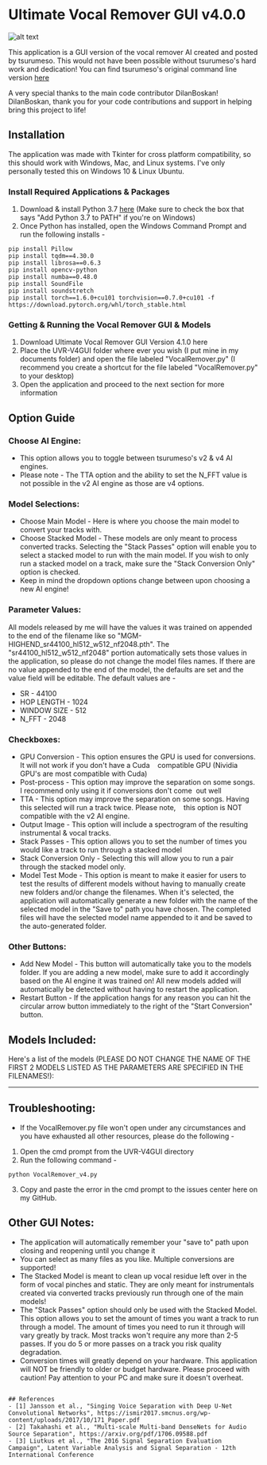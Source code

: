 # Ultimate Vocal Remover GUI v4.0.0

![alt text](https://raw.githubusercontent.com/Anjok07/ultimatevocalremovergui/beta/img/UVRBETA.jpg)

This application is a GUI version of the vocal remover AI created and posted by tsurumeso. This would not have been possible without tsurumeso's hard work and dedication! You can find tsurumeso's original command line version [here](https://github.com/tsurumeso/vocal-remover)

A very special thanks to the main code contributor DilanBoskan! DilanBoskan, thank you for your code contributions and support in helping bring this project to life!

## Installation

The application was made with Tkinter for cross platform compatibility, so this should work with Windows, Mac, and Linux systems. I've only personally tested this on Windows 10 & Linux Ubuntu.

### Install Required Applications & Packages

1. Download & install Python 3.7 [here](https://www.python.org/ftp/python/3.6.8/python-3.6.8-amd64.exe) (Make sure to check the box that says "Add Python 3.7 to PATH" if you're on Windows)
2. Once Python has installed, open the Windows Command Prompt and run the following installs -

```
pip install Pillow
pip install tqdm==4.30.0
pip install librosa==0.6.3
pip install opencv-python
pip install numba==0.48.0
pip install SoundFile
pip install soundstretch
pip install torch==1.6.0+cu101 torchvision==0.7.0+cu101 -f https://download.pytorch.org/whl/torch_stable.html
```

### Getting & Running the Vocal Remover GUI & Models

1. Download Ultimate Vocal Remover GUI Version 4.1.0 here
2. Place the UVR-V4GUI folder where ever you wish (I put mine in my documents folder) and open the file labeled "VocalRemover.py" (I recommend you create a shortcut for the file labeled "VocalRemover.py" to your desktop)
3. Open the application and proceed to the next section for more information

## Option Guide

### Choose AI Engine:

- This option allows you to toggle between tsurumeso's v2 & v4 AI engines. 
- Please note - The TTA option and the ability to set the N_FFT value is not possible in the v2 AI engine as those are v4 options.

### Model Selections:

- Choose Main Model - Here is where you choose the main model to convert your tracks with.
- Choose Stacked Model - These models are only meant to process converted tracks. Selecting the "Stack Passes" option will enable you to select a stacked model to run with the main model. If you wish to only run a stacked model on a track, make sure the "Stack Conversion Only" option is checked.
- Keep in mind the dropdown options change between upon choosing a new AI engine!

### Parameter Values:

All models released by me will have the values it was trained on appended to the end of the filename like so "MGM-HIGHEND_sr44100_hl512_w512_nf2048.pth". The "sr44100_hl512_w512_nf2048" portion automatically sets those values in the application, so please do not change the model files names. If there are no value appended to the end of the model, the defaults are set and the value field will be editable. The default values are - 

- SR - 44100
- HOP LENGTH - 1024
- WINDOW SIZE - 512
- N_FFT - 2048

### Checkboxes:
- GPU Conversion - This option ensures the GPU is used for conversions. It will not work if you don't have a Cuda    compatible GPU (Nividia GPU's are most compatible with Cuda) 
- Post-process - This option may improve the separation on some songs. I recommend only using it if conversions don't come  out well
- TTA - This option may improve the separation on some songs. Having this selected will run a track twice. Please note,    this option is NOT compatible with the v2 AI engine.
- Output Image - This option will include a spectrogram of the resulting instrumental & vocal tracks.
- Stack Passes - This option allows you to set the number of times you would like a track to run through a stacked model
- Stack Conversion Only - Selecting this will allow you to run a pair through the stacked model only.
- Model Test Mode - This option is meant to make it easier for users to test the results of different models without having to manually create new folders and/or change the filenames. When it's selected, the application will automatically generate a new folder with the name of the selected model in the "Save to" path you have chosen. The completed files will have the selected model name appended to it and be saved to the auto-generated folder.

### Other Buttons:

- Add New Model - This button will automatically take you to the models folder. If you are adding a new model, make sure to add it accordingly based on the AI engine it was trained on! All new models added will automatically be detected without having to restart the application.
- Restart Button - If the application hangs for any reason you can hit the circular arrow button immediately to the right of the "Start Conversion" button.

## Models Included:

Here's a list of the models (PLEASE DO NOT CHANGE THE NAME OF THE FIRST 2 MODELS LISTED AS THE PARAMETERS ARE SPECIFIED IN THE FILENAMES!):

---

## Troubleshooting:

- If the VocalRemover.py file won't open under any circumstances and you have exhausted all other resources, please do the following - 

1. Open the cmd prompt from the UVR-V4GUI directory
2. Run the following command - 
```
python VocalRemover_v4.py
```
3. Copy and paste the error in the cmd prompt to the issues center here on my GitHub.

## Other GUI Notes:

- The application will automatically remember your "save to" path upon closing and reopening until you change it
- You can select as many files as you like. Multiple conversions are supported!
- The Stacked Model is meant to clean up vocal residue left over in the form of vocal pinches and static. They are only meant for instrumentals created via converted tracks previously run through one of the main models!
- The "Stack Passes" option should only be used with the Stacked Model. This option allows you to set the amount of times you want a track to run through a model. The amount of times you need to run it through will vary greatly by track. Most tracks won't require any more than 2-5 passes. If you do 5 or more passes on a track you risk quality degradation.
- Conversion times will greatly depend on your hardware. This application will NOT be friendly to older or budget hardware. Please proceed with caution! Pay attention to your PC and make sure it doesn't overheat.

```

## References
- [1] Jansson et al., "Singing Voice Separation with Deep U-Net Convolutional Networks", https://ismir2017.smcnus.org/wp-content/uploads/2017/10/171_Paper.pdf
- [2] Takahashi et al., "Multi-scale Multi-band DenseNets for Audio Source Separation", https://arxiv.org/pdf/1706.09588.pdf
- [3] Liutkus et al., "The 2016 Signal Separation Evaluation Campaign", Latent Variable Analysis and Signal Separation - 12th International Conference
